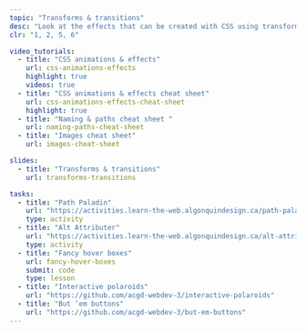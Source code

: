 ```yaml
---
topic: "Transforms & transitions"
desc: "Look at the effects that can be created with CSS using transforms and transitions."
clr: "1, 2, 5, 6"

video_tutorials:
  - title: "CSS animations & effects"
    url: css-animations-effects
    highlight: true
    videos: true
  - title: "CSS animations & effects cheat sheet"
    url: css-animations-effects-cheat-sheet
    highlight: true
  - title: "Naming & paths cheat sheet "
    url: naming-paths-cheat-sheet
  - title: "Images cheat sheet"
    url: images-cheat-sheet

slides:
  - title: "Transforms & transitions"
    url: transforms-transitions

tasks:
  - title: "Path Paladin"
    url: "https://activities.learn-the-web.algonquindesign.ca/path-paladin/"
    type: activity
  - title: "Alt Attributer"
    url: "https://activities.learn-the-web.algonquindesign.ca/alt-attributer/"
    type: activity
  - title: "Fancy hover boxes"
    url: fancy-hover-boxes
    submit: code
    type: lesson
  - title: "Interactive polaroids"
    url: "https://github.com/acgd-webdev-3/interactive-polaroids"
  - title: "But ’em buttons"
    url: "https://github.com/acgd-webdev-3/but-em-buttons"
---
```

